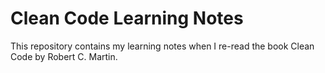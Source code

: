 # Clean Code Learning Notes

This repository contains my learning notes when I re-read the book Clean Code by Robert C. Martin.
